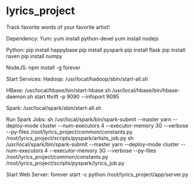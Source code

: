 # lyrics_project
Track favorite words of your favorite artist!

Dependency:
Yum:
yum install python-devel
yum install nodejs

Python:
pip install happybase
pip install pyspark
pip install flask
pip install raven
pip install numpy

NodeJS:
npm install -g forever

Start Services:
Hadoop:
/usr/local/hadoop/sbin/start-all.sh

HBase:
/usr/local/hbase/bin/start-hbase.sh
/usr/local/hbase/bin/hbase-daemon.sh start thrift -p 9090 --infoport 9095

Spark:
/usr/local/spark/sbin/start-all.sh

Run Spark Jobs:
sh /usr/local/spark/bin/spark-submit --master yarn --deploy-mode cluster --num-executors 4 --executor-memory 3G --verbose --py-files /root/lyrics_project/common/constants.py /root/lyrics_project/scripts/pyspark/artists_job.py
sh /usr/local/spark/bin/spark-submit --master yarn --deploy-mode cluster --num-executors 4 --executor-memory 3G --verbose --py-files /root/lyrics_project/common/constants.py /root/lyrics_project/scripts/pyspark/lyrics_job.py

Start Web Server:
forever start -c python /root/lyrics_project/app/server.py
